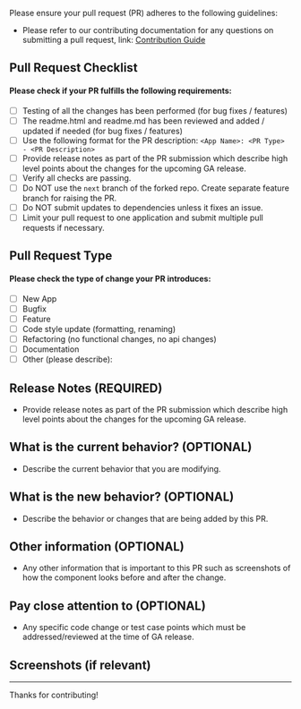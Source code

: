 
Please ensure your pull request (PR) adheres to the following guidelines:

- Please refer to our contributing documentation for any questions on submitting a pull request, link: [Contribution Guide](https://github.com/phantomcyber/phantom-apps/blob/master/.github/CONTRIBUTING.md)

## Pull Request Checklist

#### Please check if your PR fulfills the following requirements:
- [ ] Testing of all the changes has been performed (for bug fixes / features)
- [ ] The readme.html and readme.md has been reviewed and added / updated if needed (for bug fixes / features)
- [ ] Use the following format for the PR description: `<App Name>: <PR Type> - <PR Description>`
- [ ] Provide release notes as part of the PR submission which describe high level points about the changes for the upcoming GA release.
- [ ] Verify all checks are passing.
- [ ] Do NOT use the `next` branch of the forked repo. Create separate feature branch for raising the PR.
- [ ] Do NOT submit updates to dependencies unless it fixes an issue.
- [ ] Limit your pull request to one application and submit multiple pull requests if necessary.
## Pull Request Type

#### Please check the type of change your PR introduces:
- [ ] New App
- [ ] Bugfix
- [ ] Feature
- [ ] Code style update (formatting, renaming)
- [ ] Refactoring (no functional changes, no api changes)
- [ ] Documentation
- [ ] Other (please describe): 

## Release Notes (REQUIRED)
- Provide release notes as part of the PR submission which describe high level points about the changes for the upcoming GA release.

## What is the current behavior? (OPTIONAL)
- Describe the current behavior that you are modifying.

## What is the new behavior? (OPTIONAL)
- Describe the behavior or changes that are being added by this PR.


## Other information (OPTIONAL)
- Any other information that is important to this PR such as screenshots of how the component looks before and after the change.

## Pay close attention to (OPTIONAL)
- Any specific code change or test case points which must be addressed/reviewed at the time of GA release.

## Screenshots (if relevant)

---
Thanks for contributing!
